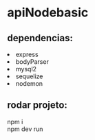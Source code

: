 # apiNodebasic

## dependencias:

 <li>express</li>
 <li>bodyParser</li>
 <li>mysql2</li>
 <li>sequelize</li>
 <li>nodemon</li>
 
## rodar projeto:

npm i <br>
npm dev run

